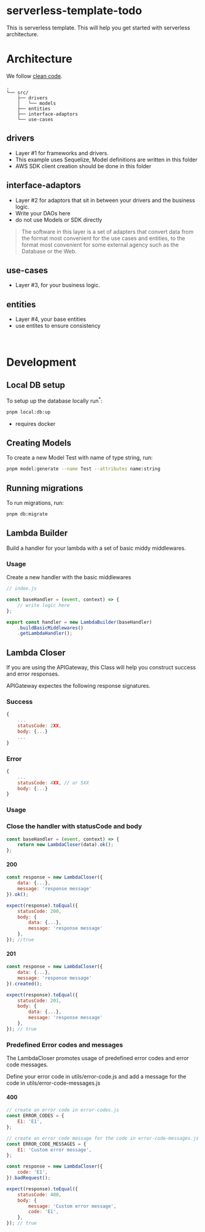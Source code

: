 # serverless-template-todo

This is serverless template. This will help you get started with serverless architecture.

# Architecture

We follow [clean code](https://blog.cleancoder.com/uncle-bob/2012/08/13/the-clean-architecture.html).


```
.
└── src/
	├── drivers
	│   └── models
    ├── entities
    ├── interface-adaptors
    └── use-cases
```

## drivers
- Layer #1 for frameworks and drivers.
- This example uses Sequelize, Model definitions are written in this folder
- AWS SDK client creation should be done in this folder

## interface-adaptors
- Layer #2 for adaptors that sit in between your drivers and the business logic.
- Write your DAOs here 
- do not use Models or SDK directly

<blockquote cite="https://blog.cleancoder.com/uncle-bob/2012/08/13/the-clean-architecture.html"> 
The software in this layer is a set of adapters that convert data from the format most convenient for the use cases and entities, to the format most convenient for some external agency such as the Database or the Web. 
</blockquote>

## use-cases
- Layer #3, for your business logic.

## entities
- Layer #4, your base entities
- use entites to ensure consistency

<br>

# Development

## Local DB setup

To setup up the database locally run<sup>\*</sup>:

```sh
pnpm local:db:up
```

- requires docker

## Creating Models

To create a new Model Test with name of type string, run:

```sh
pnpm model:generate --name Test --attributes name:string
```

## Running migrations

To run migrations, run:

```sh
pnpm db:migrate
```

## Lambda Builder

Build a handler for your lambda with a set of basic middy middlewares.

### Usage

Create a new handler with the basic middlewares

```javascript
// index.js

const baseHandler = (event, context) => {
	// write logic here
};

export const handler = new LambdaBuilder(baseHandler)
	.buildBasicMiddlewares()
	.getLambdaHandler();
```

## Lambda Closer

If you are using the APIGateway, this Class will help you construct success and error responses.

APIGateway expectes the following response signatures.

### Success

```javascript
{
	...
	statusCode: 2XX,
	body: {...}
	...
}
```

### Error

```javascript
{
	...
	statusCode: 4XX, // or 5XX
	body: {...}
}
```

### Usage

### Close the handler with statusCode and body

```javascript
const baseHandler = (event, context) => {
	return new LambdaCloser(data).ok();
};
```

#### 200

```javascript
const response = new LambdaCloser({
	data: {...},
	message: 'response message'
}).ok();

expect(response).toEqual({
	statusCode: 200,
	body: {
		data: {...},
		message: 'response message'
	},
}); //true
```

#### 201

```javascript
const response = new LambdaCloser({
	data: {...},
	message: 'response message'
}).created();

expect(response).toEqual({
	statusCode: 201,
	body: {
		data: {...},
		message: 'response message'
	},
}); // true
```

### Predefined Error codes and messages

The LambdaCloser promotes usage of predefined error codes and error code messages.

Define your error code in utils/error-code.js and add a message for the code in utils/error-code-messages.js

#### 400

```javascript
// create an error code in error-codes.js
const ERROR_CODES = {
	E1: 'E1',
};

// create an error code message for the code in error-code-messages.js
const ERROR_CODE_MESSAGES = {
	E1: 'Custom error message',
};

const response = new LambdaCloser({
	code: 'E1',
}).badRequest();

expect(response).toEqual({
	statusCode: 400,
	body: {
		message: 'Custom error message',
		code: 'E1',
	},
}); // true
```
